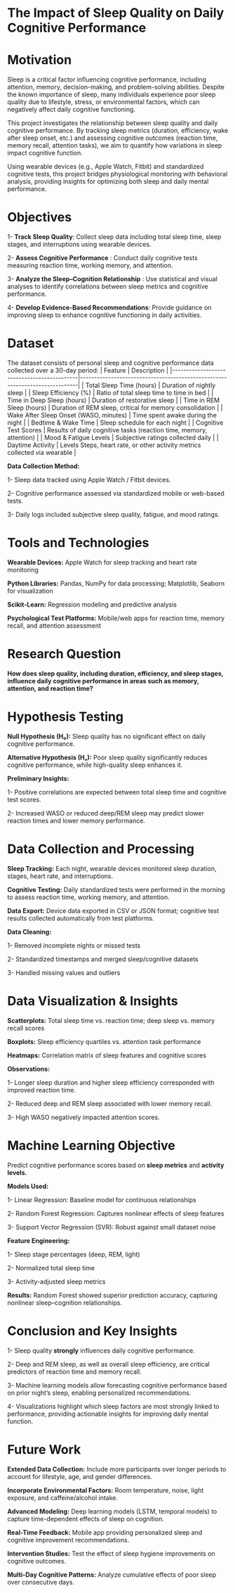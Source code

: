 # The Impact of Sleep Quality on Daily Cognitive Performance

# Motivation

Sleep is a critical factor influencing cognitive performance, including attention, memory, decision-making, and problem-solving abilities. Despite the known importance of sleep, many individuals experience poor sleep quality due to lifestyle, stress, or environmental factors, which can negatively affect daily cognitive functioning.

This project investigates the relationship between sleep quality and daily cognitive performance. By tracking sleep metrics (duration, efficiency, wake after sleep onset, etc.) and assessing cognitive outcomes (reaction time, memory recall, attention tasks), we aim to quantify how variations in sleep impact cognitive function.

Using wearable devices (e.g., Apple Watch, Fitbit) and standardized cognitive tests, this project bridges physiological monitoring with behavioral analysis, providing insights for optimizing both sleep and daily mental performance.

# Objectives

1- **Track Sleep Quality**: Collect sleep data including total sleep time, sleep stages, and interruptions using wearable devices.

2- **Assess Cognitive Performance** : Conduct daily cognitive tests measuring reaction time, working memory, and attention.

3- **Analyze the Sleep–Cognition Relationship** : Use statistical and visual analyses to identify correlations between sleep metrics and cognitive performance.

4- **Develop Evidence-Based Recommendations**: Provide guidance on improving sleep to enhance cognitive functioning in daily activities.

# Dataset

The dataset consists of personal sleep and cognitive performance data collected over a 30-day period:
| Feature                                    | Description                                                                 |
|--------------------------------------------|-----------------------------------------------------------------------------|
| Total Sleep Time (hours)                   | Duration of nightly sleep                                                   |
| Sleep Efficiency (%)                       | Ratio of total sleep time to time in bed                                    | 
| Time in Deep Sleep (hours)	               | Duration of restorative sleep                                               |
| Time in REM Sleep (hours)                  | Duration of REM sleep, critical for memory consolidation                    |
| Wake After Sleep Onset (WASO, minutes)	   | Time spent awake during the night                                           |
| Bedtime & Wake Time	                       | Sleep schedule for each night                                               |
| Cognitive Test Scores	                     | Results of daily cognitive tasks (reaction time, memory, attention)         |
| Mood & Fatigue Levels	                     | Subjective ratings collected daily                                          |
| Daytime Activity                           | Levels	Steps, heart rate, or other activity metrics collected via wearable  |


**Data Collection Method:**

1- Sleep data tracked using Apple Watch / Fitbit devices.

2- Cognitive performance assessed via standardized mobile or web-based tests.

3- Daily logs included subjective sleep quality, fatigue, and mood ratings.

# Tools and Technologies

**Wearable Devices:** Apple Watch for sleep tracking and heart rate monitoring

**Python Libraries:** Pandas, NumPy for data processing; Matplotlib, Seaborn for visualization

**Scikit-Learn:** Regression modeling and predictive analysis

**Psychological Test Platforms:** Mobile/web apps for reaction time, memory recall, and attention assessment

# Research Question

**How does sleep quality, including duration, efficiency, and sleep stages, influence daily cognitive performance in areas such as memory, attention, and reaction time?**

# Hypothesis Testing

**Null Hypothesis (H₀):** Sleep quality has no significant effect on daily cognitive performance.

**Alternative Hypothesis (Hₐ):** Poor sleep quality significantly reduces cognitive performance, while high-quality sleep enhances it.

**Preliminary Insights:**

1- Positive correlations are expected between total sleep time and cognitive test scores.

2- Increased WASO or reduced deep/REM sleep may predict slower reaction times and lower memory performance.

# Data Collection and Processing

**Sleep Tracking:** Each night, wearable devices monitored sleep duration, stages, heart rate, and interruptions.

**Cognitive Testing:** Daily standardized tests were performed in the morning to assess reaction time, working memory, and attention.

**Data Export:** Device data exported in CSV or JSON format; cognitive test results collected automatically from test platforms.

**Data Cleaning:**

1- Removed incomplete nights or missed tests

2- Standardized timestamps and merged sleep/cognitive datasets

3- Handled missing values and outliers

# Data Visualization & Insights

**Scatterplots:** Total sleep time vs. reaction time; deep sleep vs. memory recall scores

**Boxplots:** Sleep efficiency quartiles vs. attention task performance

**Heatmaps:** Correlation matrix of sleep features and cognitive scores

**Observations:**

1- Longer sleep duration and higher sleep efficiency corresponded with improved reaction time.

2- Reduced deep and REM sleep associated with lower memory recall.

3- High WASO negatively impacted attention scores.

# Machine Learning Objective

Predict cognitive performance scores based on **sleep metrics** and **activity levels.**

**Models Used:**

1- Linear Regression: Baseline model for continuous relationships

2- Random Forest Regression: Captures nonlinear effects of sleep features

3- Support Vector Regression (SVR): Robust against small dataset noise

**Feature Engineering:**

1- Sleep stage percentages (deep, REM, light)

2- Normalized total sleep time

3- Activity-adjusted sleep metrics

**Results:** Random Forest showed superior prediction accuracy, capturing nonlinear sleep–cognition relationships.

# Conclusion and Key Insights

1- Sleep quality **strongly** influences daily cognitive performance.

2- Deep and REM sleep, as well as overall sleep efficiency, are critical predictors of reaction time and memory recall.

3- Machine learning models allow forecasting cognitive performance based on prior night’s sleep, enabling personalized recommendations.

4- Visualizations highlight which sleep factors are most strongly linked to performance, providing actionable insights for improving daily mental function.

# Future Work

**Extended Data Collection:** Include more participants over longer periods to account for lifestyle, age, and gender differences.

**Incorporate Environmental Factors:** Room temperature, noise, light exposure, and caffeine/alcohol intake.

**Advanced Modeling:** Deep learning models (LSTM, temporal models) to capture time-dependent effects of sleep on cognition.

**Real-Time Feedback:** Mobile app providing personalized sleep and cognitive improvement recommendations.

**Intervention Studies:** Test the effect of sleep hygiene improvements on cognitive outcomes.

**Multi-Day Cognitive Patterns:** Analyze cumulative effects of poor sleep over consecutive days.

